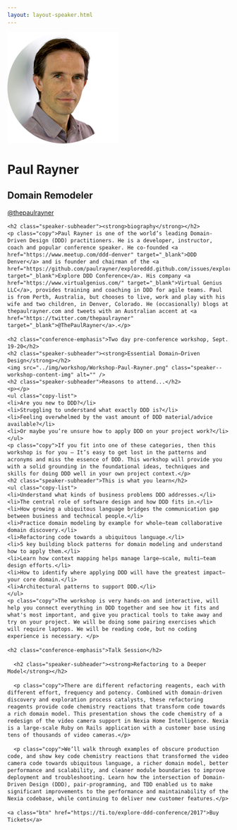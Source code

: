 ```yaml
---
layout: layout-speaker.html
---
```


<div class="container section featured-speaker">
  <div class="row">
  <div class="col-xs-12 col-sm-2 img-container">
    <img class="speaker-page-img" src="../img/speakers/Paul-Rayner-ON.png" />
  </div>
  <div class="col-xs-12 col-sm-10 copy-container">
    <h1 class="speaker-header">Paul Rayner</h1>
    <h2 class="speaker-subtitle">Domain Remodeler</h2>
    <p class="copy"><a class="speaker-handle" href="https://twitter.com/thepaulrayner" target="_blank">@thepaulrayner</a></p>

    <h2 class="speaker-subheader"><strong>biography</strong></h2>
    <p class="copy">Paul Rayner is one of the world’s leading Domain-Driven Design (DDD) practitioners. He is a developer, instructor, coach and popular conference speaker. He co-founded <a href="https://www.meetup.com/ddd-denver" target="_blank">DDD Denver</a> and is founder and chairman of the <a href="https://github.com/paulrayner/exploreddd.github.com/issues/exploreddd.com" target="_blank">Explore DDD Conference</a>. His company <a href="https://www.virtualgenius.com/" target="_blank">Virtual Genius LLC</a>, provides training and coaching in DDD for agile teams. Paul is from Perth, Australia, but chooses to live, work and play with his wife and two children, in Denver, Colorado. He (occasionally) blogs at thepaulrayner.com and tweets with an Australian accent at <a href="https://twitter.com/thepaulrayner" target="_blank">@ThePaulRayner</a>.</p>

    <h2 class="conference-emphasis">Two day pre-conference workshop, Sept. 19-20</h2>
    <h2 class="speaker-subheader"><strong>Essential Domain–Driven Design</strong></h2>
    <img src="../img/workshop/Workshop-Paul-Rayner.png" class="speaker--workshop-content-img" alt="" />
    <h2 class="speaker-subheader">Reasons to attend...</h2>
    <p></p>
    <ul class="copy-list">
    <li>Are you new to DDD?</li>
    <li>Struggling to understand what exactly DDD is?</li>
    <li>Feeling overwhelmed by the vast amount of DDD material/advice available?</li>
    <li>Or maybe you’re unsure how to apply DDD on your project work?</li>
    </ul>
    <p class="copy">If you fit into one of these categories, then this workshop is for you – It’s easy to get lost in the patterns and acronyms and miss the essence of DDD. This workshop will provide you with a solid grounding in the foundational ideas, techniques and skills for doing DDD well in your own project context.</p>
    <h2 class="speaker-subheader">This is what you learn</h2>
    <ul class="copy-list">
    <li>Understand what kinds of business problems DDD addresses.</li>
    <li>The central role of software design and how DDD fits in.</li>
    <li>How growing a ubiquitous language bridges the communication gap between business and technical people.</li>
    <li>Practice domain modeling by example for whole–team collaborative domain discovery.</li>
    <li>Refactoring code towards a ubiquitous language.</li>
    <li>5 key building block patterns for domain modeling and understand how to apply them.</li>
    <li>Learn how context mapping helps manage large–scale, multi–team design efforts.</li>
    <li>How to identify where applying DDD will have the greatest impact—your core domain.</li>
    <li>Architectural patterns to support DDD.</li>
    </ul>
    <p class="copy">The workshop is very hands-on and interactive, will help you connect everything in DDD together and see how it fits and what's most important, and give you practical tools to take away and try on your project. We will be doing some pairing exercises which will require laptops. We will be reading code, but no coding experience is necessary. </p>

    <h2 class="conference-emphasis">Talk Session</h2>

      <h2 class="speaker-subheader"><strong>Refactoring to a Deeper Model</strong></h2>

      <p class="copy">There are different refactoring reagents, each with different effort, frequency and potency. Combined with domain-driven discovery and exploration process catalysts, these refactoring reagents provide code chemistry reactions that transform code towards a rich domain model. This presentation shows the code chemistry of a redesign of the video camera support in Nexia Home Intelligence. Nexia is a large-scale Ruby on Rails application with a customer base using tens of thousands of video cameras.</p>

      <p class="copy">We’ll walk through examples of obscure production code, and show key code chemistry reactions that transformed the video camera code towards ubiquitous language, a richer domain model, better performance and scalability, and cleaner module boundaries to improve deployment and troubleshooting. Learn how the intersection of Domain-Driven Design (DDD), pair-programming, and TDD enabled us to make significant improvements to the performance and maintainability of the Nexia codebase, while continuing to deliver new customer features.</p>

    <a class="btn" href="https://ti.to/explore-ddd-conference/2017">Buy Tickets</a>

  </div>
</div>
</div>
